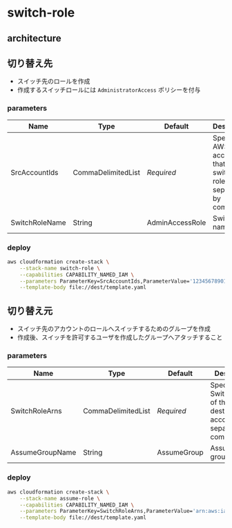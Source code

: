# switch-role

## architecture

## 切り替え先

- スイッチ先のロールを作成
- 作成するスイッチロールには `AdministratorAccess` ポリシーを付与

### parameters

|Name|Type|Default|Description|
|--|--|--|--|
|SrcAccountIds|CommaDelimitedList|*Required*|Specify the AWS account IDs that allow switch roles, separated by commas.|
|SwitchRoleName|String|AdminAccessRole|Switch role name.|

### deploy

```sh
aws cloudformation create-stack \
    --stack-name switch-role \
    --capabilities CAPABILITY_NAMED_IAM \
    --parameters ParameterKey=SrcAccountIds,ParameterValue='123456789012\,234567890123' \
    --template-body file://dest/template.yaml
```

## 切り替え元

- スイッチ先のアカウントのロールへスイッチするためのグループを作成
- 作成後、スイッチを許可するユーザを作成したグループへアタッチすること

### parameters

|Name|Type|Default|Description|
|--|--|--|--|
|SwitchRoleArns|CommaDelimitedList|*Required*|Specify the SwitchRoleArn of the switch destination account, separated by commas.|
|AssumeGroupName|String|AssumeGroup|Assume IAM group name.|

### deploy

```sh
aws cloudformation create-stack \
    --stack-name assume-role \
    --capabilities CAPABILITY_NAMED_IAM \
    --parameters ParameterKey=SwitchRoleArns,ParameterValue='arn:aws:iam::123456789012:role/SwitchRoleName\,arn:aws:iam::234567890123:role/SwitchRoleName' \
    --template-body file://dest/template.yaml
```
